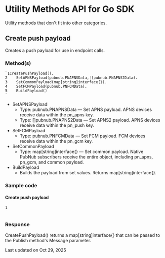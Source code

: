 # Utility Methods API for Go SDK

Utility methods that don't fit into other categories.

## Create push payload

Creates a push payload for use in endpoint calls.

### Method(s)

```
`1CreatePushPayload().  
2    SetAPNSPayload(pubnub.PNAPNSData,[]pubnub.PNAPNS2Data).  
3    SetCommonPayload(map[string]interface{}).  
4    SetFCMPayload(pubnub.PNFCMData).  
5    BuildPayload()  
`
```

- SetAPNSPayload
  - Type: pubnub.PNAPNSData — Set APNS payload. APNS devices receive data within the pn_apns key.
  - Type: []pubnub.PNAPNS2Data — Set APNS2 payload. APNS devices receive data within the pn_push key.
- SetFCMPayload
  - Type: pubnub.PNFCMData — Set FCM payload. FCM devices receive data within the pn_gcm key.
- SetCommonPayload
  - Type: map[string]interface{} — Set common payload. Native PubNub subscribers receive the entire object, including pn_apns, pn_gcm, and common payload.
- BuildPayload
  - Builds the payload from set values. Returns map[string]interface{}.

### Sample code

#### Create push payload

```
1
  

```

### Response

CreatePushPayload() returns a map[string]interface{} that can be passed to the Publish method's Message parameter.

Last updated on Oct 29, 2025
